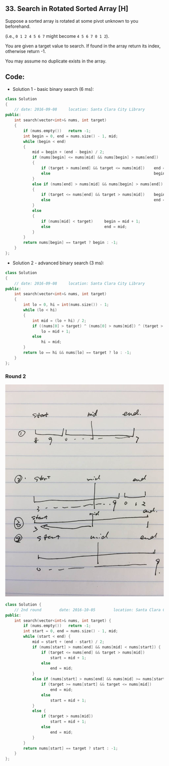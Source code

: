 ## 33. Search in Rotated Sorted Array [H]
Suppose a sorted array is rotated at some pivot unknown to you beforehand.   

(i.e., `0 1 2 4 5 6 7` might become `4 5 6 7 0 1 2`).   

You are given a target value to search. If found in the array return its index, otherwise return -1.   

You may assume no duplicate exists in the array.   

## Code:
- Solution 1 - basic binary search (6 ms):
```c++
class Solution 
{
    // date: 2016-09-08     location: Santa Clara City Library
public:
    int search(vector<int>& nums, int target) 
    {
        if (nums.empty())   return -1;
        int begin = 0, end = nums.size() - 1, mid;
        while (begin < end)
        {
            mid = begin + (end - begin) / 2;
            if (nums[begin] <= nums[mid] && nums[begin] > nums[end])
            {
                if (target > nums[end] && target <= nums[mid])    end = mid;
                else                                              begin = mid + 1;
            }
            else if (nums[end] > nums[mid] && nums[begin] > nums[end])
            {
                if (target <= nums[end] && target > nums[mid])    begin = mid + 1; 
                else                                              end = mid;
            }
            else
            {
                if (nums[mid] < target)     begin = mid + 1;
                else                        end = mid;
            }
        }
        return nums[begin] == target ? begin : -1;
    }
};
```

- Solution 2 - advanced binary search (3 ms):
```c++
class Solution 
{
    // date: 2016-09-08     location: Santa Clara City Library
public:
    int search(vector<int>& nums, int target) 
    {
        int lo = 0, hi = int(nums.size()) - 1;
        while (lo < hi) 
        {
            int mid = (lo + hi) / 2;
            if ((nums[0] > target) ^ (nums[0] > nums[mid]) ^ (target > nums[mid]))
                lo = mid + 1;
            else
                hi = mid;
        }
        return lo == hi && nums[lo] == target ? lo : -1;
    }
};
```

### Round 2   
![](https://github.com/ysong49/LeetCode-Note/blob/master/image/LeetCode_33.jpeg)   
```c++
class Solution {
    // 2nd round        date: 2016-10-05        location: Santa Clara Central Park Library
public:
    int search(vector<int>& nums, int target) {
        if (nums.empty())   return -1;
        int start = 0, end = nums.size() - 1, mid;
        while (start < end) {
            mid = start + (end - start) / 2;
            if (nums[start] > nums[end] && nums[mid] < nums[start]) {
                if (target <= nums[end] && target > nums[mid])
                    start = mid + 1;
                else
                    end = mid;
            }
            else if (nums[start] > nums[end] && nums[mid] >= nums[start]) {
                if (target >= nums[start] && target <= nums[mid])
                    end = mid;
                else
                    start = mid + 1;
            }
            else {
                if (target > nums[mid])     
                    start = mid + 1;
                else
                    end = mid;
            }
        }
        return nums[start] == target ? start : -1;
    }
};
```
